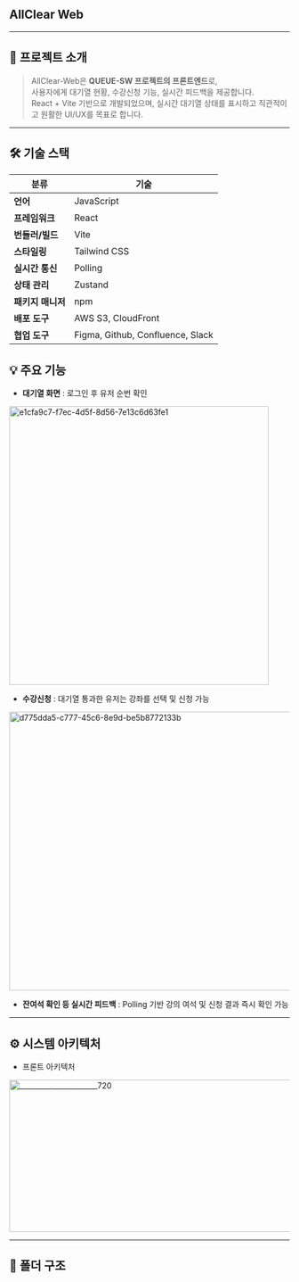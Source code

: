 ## AllClear Web

---

## 🧭 프로젝트 소개
> AllClear-Web은 **QUEUE-SW 프로젝트의 프론트엔드**로,  
사용자에게 대기열 현황, 수강신청 기능, 실시간 피드백을 제공합니다.  
React + Vite 기반으로 개발되었으며, 실시간 대기열 상태를 표시하고 직관적이고 원활한 UI/UX를 목표로 합니다.

---

## 🛠️ 기술 스택

| 분류             | 기술                               |
|------------------|------------------------------------|
| **언어**         | JavaScript                         |
| **프레임워크**   | React                              |
| **번들러/빌드**  | Vite                               |
| **스타일링**     | Tailwind CSS                       |
| **실시간 통신**  | Polling                            |
| **상태 관리**    | Zustand                            |
| **패키지 매니저**| npm                                |
| **배포 도구**    | AWS S3, CloudFront                 |
| **협업 도구**    | Figma, Github, Confluence, Slack   |

## 💡 주요 기능
- **대기열 화면** : 로그인 후 유저 순번 확인
<img width="466" height="500" alt="e1cfa9c7-f7ec-4d5f-8d56-7e13c6d63fe1" src="https://github.com/user-attachments/assets/b80127d7-ae06-4f69-8d9e-e20f78e398bc" />

- **수강신청** : 대기열 통과한 유저는 강좌를 선택 및 신청 가능
<img width="1271" height="500" alt="d775dda5-c777-45c6-8e9d-be5b8772133b" src="https://github.com/user-attachments/assets/6e32165f-4fa2-4180-a3da-0fd485fe1f6f" />

- **잔여석 확인 등 실시간 피드백** : Polling 기반 강의 여석 및 신청 결과 즉시 확인 가능

---

## ⚙ 시스템 아키텍처
- 프론트 아키텍처
<img width="720" height="273" alt="______________________720" src="https://github.com/user-attachments/assets/590b5df0-5f2b-44c3-b674-fbd575ffeee5" />

---

## 📁 폴더 구조
